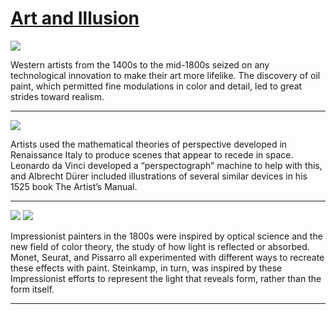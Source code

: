 # [Art and Illusion](http://artsmia.github.io/griot/#/stories/1084)

![](http://cdn.dx.artsmia.org/thumbs/tn_null.jpg)

Western artists from the 1400s to the mid-1800s seized on any technological innovation to make their art more lifelike. The discovery of oil paint, which permitted fine modulations in color and detail, led to great strides toward realism.

---

![](http://cdn.dx.artsmia.org/thumbs/tn_null.jpg)

Artists used the mathematical theories of perspective developed in Renaissance Italy to produce scenes that appear to recede in space. Leonardo da Vinci developed a “perspectograph” machine to help with this, and Albrecht Dürer included illustrations of several similar devices in his 1525 book The Artist’s Manual.

---

![](http://cdn.dx.artsmia.org/thumbs/tn_mia_4000201.jpg)
![](http://cdn.dx.artsmia.org/thumbs/tn_.jpg)

Impressionist painters in the 1800s were inspired by optical science and the new field of color theory, the study of how light is reflected or absorbed. Monet, Seurat, and Pissarro all experimented with different ways to recreate these effects with paint. Steinkamp, in turn, was inspired by these Impressionist efforts to represent the light that reveals form, rather than the form itself.

---

